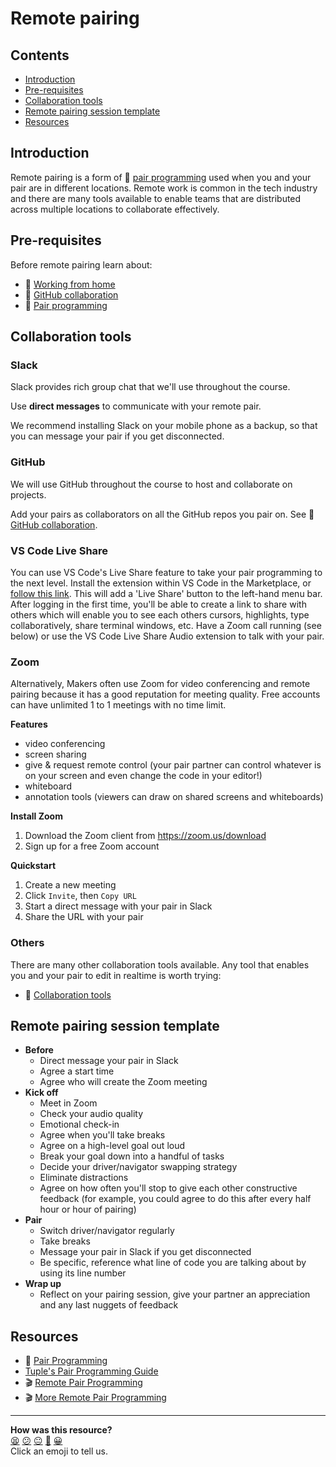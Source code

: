 # Remote pairing

## Contents

- [Introduction](#introduction)
- [Pre-requisites](#pre-requisites)
- [Collaboration tools](#collaboration-tools)
- [Remote pairing session template](#remote-pairing-session-template)
- [Resources](#resources)

## Introduction

Remote pairing is a form of :pill: [pair programming](./pairing.md) used when you and your pair are in different locations. Remote work is common in the tech industry and there are many tools available to enable teams that are distributed across multiple locations to collaborate effectively.

## Pre-requisites

Before remote pairing learn about:
- :pill: [Working from home](./working-from-home.md)
- :pill: [GitHub collaboration](./github_collaboration.md)
- :pill: [Pair programming](./pairing.md)

## Collaboration tools

### Slack

Slack provides rich group chat that we'll use throughout the course.

Use **direct messages** to communicate with your remote pair.

We recommend installing Slack on your mobile phone as a backup, so that you can message your pair if you get disconnected.

### GitHub

We will use GitHub throughout the course to host and collaborate on projects.

Add your pairs as collaborators on all the GitHub repos you pair on. See :pill: [GitHub collaboration](./github_collaboration.md).

### VS Code Live Share
You can use VS Code's Live Share feature to take your pair programming to the next level. Install the extension within VS Code in the Marketplace, or [follow this link](https://marketplace.visualstudio.com/items?itemName=MS-vsliveshare.vsliveshare-pack). This will add a 'Live Share' button to the left-hand menu bar. After logging in the first time, you'll be able to create a link to share with others which will enable you to see each others cursors, highlights, type collaboratively, share terminal windows, etc. Have a Zoom call running (see below) or use the VS Code Live Share Audio extension to talk with your pair.

### Zoom

Alternatively, Makers often use Zoom for video conferencing and remote pairing because it has a good reputation for meeting quality. Free accounts can have unlimited 1 to 1 meetings with no time limit.

**Features**
- video conferencing
- screen sharing
- give & request remote control (your pair partner can control whatever is on your screen and even change the code in your editor!)
- whiteboard
- annotation tools (viewers can draw on shared screens and whiteboards)

**Install Zoom**
1. Download the Zoom client from https://zoom.us/download
1. Sign up for a free Zoom account

**Quickstart**
1. Create a new meeting
1. Click `Invite`, then `Copy URL`
1. Start a direct message with your pair in Slack
1. Share the URL with your pair

### Others

There are many other collaboration tools available. Any tool that enables you and your pair to edit in realtime is worth trying:

- :pill: [Collaboration tools](./collaboration-tools.md)

## Remote pairing session template

- **Before**
  - Direct message your pair in Slack
  - Agree a start time
  - Agree who will create the Zoom meeting
- **Kick off**
  - Meet in Zoom
  - Check your audio quality
  - Emotional check-in
  - Agree when you'll take breaks
  - Agree on a high-level goal out loud
  - Break your goal down into a handful of tasks
  - Decide your driver/navigator swapping strategy
  - Eliminate distractions
  - Agree on how often you'll stop to give each other constructive feedback (for example, you could agree to do this after every half hour or hour of pairing)
- **Pair**
  - Switch driver/navigator regularly
  - Take breaks
  - Message your pair in Slack if you get disconnected
  - Be specific, reference what line of code you are talking about by using its line number 
- **Wrap up**
  - Reflect on your pairing session, give your partner an appreciation and any last nuggets of feedback

## Resources

- :pill: [Pair Programming](./pairing.md)
- [Tuple's Pair Programming Guide](https://tuple.app/pair-programming-guide/)
- :clapper: [Remote Pair Programming](https://www.youtube.com/watch?v=Yq1qgWvSIdI)
- :clapper: [More Remote Pair Programming](https://www.youtube.com/watch?v=f9ALSPlPQhg)

<!-- BEGIN GENERATED SECTION DO NOT EDIT -->

---

**How was this resource?**  
[😫](https://airtable.com/shrUJ3t7KLMqVRFKR?prefill_Repository=course&prefill_File=pills/remote-pairing.md&prefill_Sentiment=😫) [😕](https://airtable.com/shrUJ3t7KLMqVRFKR?prefill_Repository=course&prefill_File=pills/remote-pairing.md&prefill_Sentiment=😕) [😐](https://airtable.com/shrUJ3t7KLMqVRFKR?prefill_Repository=course&prefill_File=pills/remote-pairing.md&prefill_Sentiment=😐) [🙂](https://airtable.com/shrUJ3t7KLMqVRFKR?prefill_Repository=course&prefill_File=pills/remote-pairing.md&prefill_Sentiment=🙂) [😀](https://airtable.com/shrUJ3t7KLMqVRFKR?prefill_Repository=course&prefill_File=pills/remote-pairing.md&prefill_Sentiment=😀)  
Click an emoji to tell us.

<!-- END GENERATED SECTION DO NOT EDIT -->
